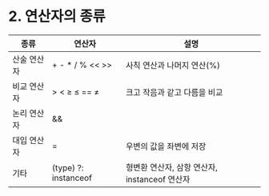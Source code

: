 # 2. 연산자의 종류

| 종류 | 연산자 | 설명 |
| --- | --- | --- |
| 산술 연산자 | +   -   *   /   %   <<   >> | 사칙 연산과 나머지 연산(%) |
| 비교 연산자 | >   <   ≥   ≤   ==   ≠ | 크고 작음과 같고 다름을 비교 |
| 논리 연산자 | &&   ||   !   &   |   ^   ~ | AND 와 OR 으로 조건을 연결 |
| 대입 연산자 | = | 우변의 값을 좌변에 저장 |
| 기타 | (type)   ?:   instanceof | 형변환 연산자, 삼항 연산자, instanceof 연산자 |